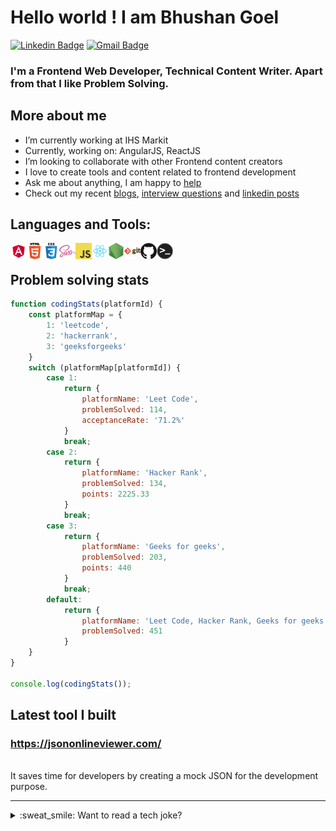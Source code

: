 # Hello world ! I am Bhushan Goel

[![Linkedin Badge](https://img.shields.io/badge/-bhushangoel-blue?style=flat&logo=Linkedin&logoColor=white&link=https://www.linkedin.com/in/bhushangoel/)](https://www.linkedin.com/in/bhushangoel/)
[![Gmail Badge](https://img.shields.io/badge/-BhushanGoel-c14438?style=flat&logo=Gmail&logoColor=white&link=mailto:bgoel1991@gmail.com)](mailto:bgoel1991@gmail.com)

### I'm a Frontend Web Developer, Technical Content Writer. Apart from that I like Problem Solving.

## More about me
- I’m currently working at IHS Markit
- Currently, working on: AngularJS, ReactJS
- I’m looking to collaborate with other Frontend content creators
- I love to create tools and content related to frontend development
- Ask me about anything, I am happy to [help](https://www.linkedin.com/in/bhushangoel)
- Check out my recent [blogs](https://crackingthefrontendinterview.com/), [interview questions](https://crackingthefrontendinterview.com/interview-questions/)
  and [linkedin posts](https://www.linkedin.com/feed/hashtag/?keywords=learnjsdaily)

## Languages and Tools:

<img align="left" alt="AngularJS" width="26px" src="https://raw.githubusercontent.com/github/explore/80688e429a7d4ef2fca1e82350fe8e3517d3494d/topics/angular/angular.png" />
<img align="left" alt="HTML5" width="26px" src="https://raw.githubusercontent.com/github/explore/80688e429a7d4ef2fca1e82350fe8e3517d3494d/topics/html/html.png" />
<img align="left" alt="CSS3" width="26px" src="https://raw.githubusercontent.com/github/explore/80688e429a7d4ef2fca1e82350fe8e3517d3494d/topics/css/css.png" />
<img align="left" alt="Sass" width="26px" src="https://raw.githubusercontent.com/github/explore/80688e429a7d4ef2fca1e82350fe8e3517d3494d/topics/sass/sass.png" />
<img align="left" alt="JavaScript" width="26px" src="https://raw.githubusercontent.com/github/explore/80688e429a7d4ef2fca1e82350fe8e3517d3494d/topics/javascript/javascript.png" />
<img align="left" alt="React" width="26px" src="https://raw.githubusercontent.com/github/explore/80688e429a7d4ef2fca1e82350fe8e3517d3494d/topics/react/react.png" />
<img align="left" alt="Node.js" width="26px" src="https://raw.githubusercontent.com/github/explore/80688e429a7d4ef2fca1e82350fe8e3517d3494d/topics/nodejs/nodejs.png" />
<img align="left" alt="Git" width="26px" src="https://raw.githubusercontent.com/github/explore/80688e429a7d4ef2fca1e82350fe8e3517d3494d/topics/git/git.png" />
<img align="left" alt="GitHub" width="26px" src="https://raw.githubusercontent.com/github/explore/78df643247d429f6cc873026c0622819ad797942/topics/github/github.png" />
<img align="left" alt="Terminal" width="26px" src="https://raw.githubusercontent.com/github/explore/80688e429a7d4ef2fca1e82350fe8e3517d3494d/topics/terminal/terminal.png" />
<br/>

## Problem solving stats

```javascript
function codingStats(platformId) {
    const platformMap = {
        1: 'leetcode',
        2: 'hackerrank',
        3: 'geeksforgeeks'
    }
    switch (platformMap[platformId]) {
        case 1:
            return {
                platformName: 'Leet Code',
                problemSolved: 114,
                acceptanceRate: '71.2%'
            }
            break;
        case 2:
            return {
                platformName: 'Hacker Rank',
                problemSolved: 134,
                points: 2225.33
            }
            break;
        case 3:
            return {
                platformName: 'Geeks for geeks',
                problemSolved: 203,
                points: 440
            }
            break;
        default:
            return {
                platformName: 'Leet Code, Hacker Rank, Geeks for geeks',
                problemSolved: 451
            }
    }
}

console.log(codingStats());

```

<!--END_SECTION:waka-->

## Latest tool I built

### https://jsononlineviewer.com/

<br/>
It saves time for developers by creating a mock JSON for the development purpose.

---

<details>
 <summary>:sweat_smile: Want to read a tech joke? </summary>

![Jokes Card](https://readme-jokes.vercel.app/api)

 </details>
